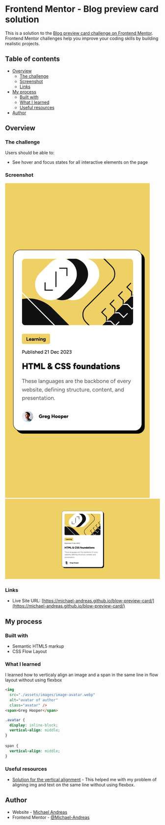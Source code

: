 # Frontend Mentor - Blog preview card solution

This is a solution to the [Blog preview card challenge on Frontend Mentor](https://www.frontendmentor.io/challenges/blog-preview-card-ckPaj01IcS). Frontend Mentor challenges help you improve your coding skills by building realistic projects.

## Table of contents

- [Overview](#overview)
  - [The challenge](#the-challenge)
  - [Screenshot](#screenshot)
  - [Links](#links)
- [My process](#my-process)
  - [Built with](#built-with)
  - [What I learned](#what-i-learned)
  - [Useful resources](#useful-resources)
- [Author](#author)

## Overview

### The challenge

Users should be able to:

- See hover and focus states for all interactive elements on the page

### Screenshot

![](./assets/images/Screenshot%20Mobile.png)
![](./assets/images/Screenshot%20Desktop.png)

### Links

- Live Site URL: [https://michael-andreas.github.io/blow-preview-card/](https://michael-andreas.github.io/blow-preview-card/)

## My process

### Built with

- Semantic HTML5 markup
- CSS Flow Layout

### What I learned

I learned how to verticaly align an image and a span in the same line in flow layout without using flexbox

```html
<img
  src="./assets/images/image-avatar.webp"
  alt="avatar of author"
  class="avatar" />
<span>Greg Hooper</span>
```

```css
.avatar {
  display: inline-block;
  vertical-align: middle;
}

span {
  vertical-align: middle;
}
```

### Useful resources

- [Solution for the vertical alignment](https://stackoverflow.com/questions/9249359/vertically-align-text-within-a-div) - This helped me with my problem of aligning img and text on the same line without using flexbox.

## Author

- Website - [Michael Andreas](https://www.michaelandreas.de)
- Frontend Mentor - [@Michael-Andreas](https://www.frontendmentor.io/profile/Michael-Andreas)
